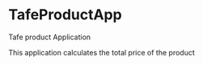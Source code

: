 # TafeProductApp
Tafe product Application

This application calculates the total price of the product
